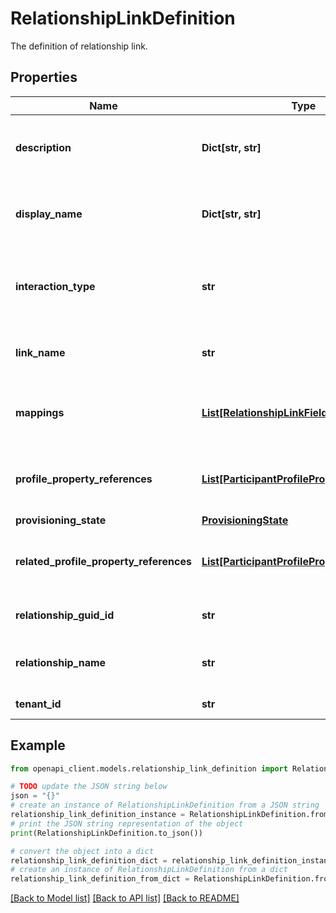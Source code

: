 # RelationshipLinkDefinition

The definition of relationship link.

## Properties

Name | Type | Description | Notes
------------ | ------------- | ------------- | -------------
**description** | **Dict[str, str]** | Localized descriptions for the Relationship Link. | [optional] 
**display_name** | **Dict[str, str]** | Localized display name for the Relationship Link. | [optional] 
**interaction_type** | **str** | The InteractionType associated with the Relationship Link. | 
**link_name** | **str** | The name of the Relationship Link. | [optional] [readonly] 
**mappings** | [**List[RelationshipLinkFieldMapping]**](RelationshipLinkFieldMapping.md) | The mappings between Interaction and Relationship fields. | [optional] 
**profile_property_references** | [**List[ParticipantProfilePropertyReference]**](ParticipantProfilePropertyReference.md) | The property references for the Profile of the Relationship. | 
**provisioning_state** | [**ProvisioningState**](ProvisioningState.md) |  | [optional] 
**related_profile_property_references** | [**List[ParticipantProfilePropertyReference]**](ParticipantProfilePropertyReference.md) | The property references for the Related Profile of the Relationship. | 
**relationship_guid_id** | **str** | The relationship guid id. | [optional] [readonly] 
**relationship_name** | **str** | The Relationship associated with the Link. | 
**tenant_id** | **str** | The hub name. | [optional] [readonly] 

## Example

```python
from openapi_client.models.relationship_link_definition import RelationshipLinkDefinition

# TODO update the JSON string below
json = "{}"
# create an instance of RelationshipLinkDefinition from a JSON string
relationship_link_definition_instance = RelationshipLinkDefinition.from_json(json)
# print the JSON string representation of the object
print(RelationshipLinkDefinition.to_json())

# convert the object into a dict
relationship_link_definition_dict = relationship_link_definition_instance.to_dict()
# create an instance of RelationshipLinkDefinition from a dict
relationship_link_definition_from_dict = RelationshipLinkDefinition.from_dict(relationship_link_definition_dict)
```
[[Back to Model list]](../README.md#documentation-for-models) [[Back to API list]](../README.md#documentation-for-api-endpoints) [[Back to README]](../README.md)


